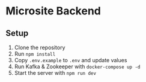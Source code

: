 # Microsite Backend

## Setup

1. Clone the repository
2. Run `npm install`
3. Copy `.env.example` to `.env` and update values
4. Run Kafka & Zookeeper with `docker-compose up -d`
5. Start the server with `npm run dev`
